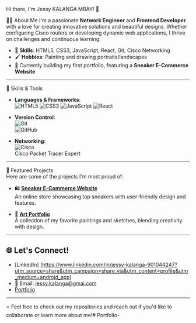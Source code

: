 Hi there, I'm Jessy KALANGA MBAY! 👋  

👨‍💻 About Me
I'm a passionate **Network Engineer** and **Frontend Developer** with a love for creating innovative solutions and beautiful designs. Whether configuring Cisco routers or developing dynamic web applications, I thrive on challenges and continuous learning.  

- 🌟 **Skills**: HTML5, CSS3, JavaScript, React, Git, Cisco Networking  
- 🖌️ **Hobbies**: Painting and drawing portraits/landscapes  
- 🌱 Currently building my first portfolio, featuring a **Sneaker E-Commerce Website**  

---

🔧 Skills & Tools  
- **Languages & Frameworks**:  
  ![HTML5](https://img.shields.io/badge/HTML5-E34F26?style=for-the-badge&logo=html5&logoColor=white)
  ![CSS3](https://img.shields.io/badge/CSS3-1572B6?style=for-the-badge&logo=css3&logoColor=white)
  ![JavaScript](https://img.shields.io/badge/JavaScript-F7DF1E?style=for-the-badge&logo=javascript&logoColor=black)
  ![React](https://img.shields.io/badge/React-61DAFB?style=for-the-badge&logo=react&logoColor=black)  

- **Version Control**:  
  ![Git](https://img.shields.io/badge/Git-F05032?style=for-the-badge&logo=git&logoColor=white)  
  ![GitHub](https://img.shields.io/badge/GitHub-181717?style=for-the-badge&logo=github&logoColor=white)  

- **Networking**:  
  ![Cisco](https://img.shields.io/badge/Cisco-1BA0D7?style=for-the-badge&logo=cisco&logoColor=white)  
  Cisco Packet Tracer Expert  

---

🌟 Featured Projects  
Here are some of the projects I'm most proud of:  
- 🛍️ **[Sneaker E-Commerce Website](https://github.com/jessy77tech/ecommerce-sneakers)**  
  An online store showcasing top sneakers with user-friendly design and features.  

- 🎨 **[Art Portfolio](https://github.com/jessy77tech/art-portfolio)**  
  A collection of my favorite paintings and sketches, blending creativity with design.  

---

## 🌐 Let's Connect!  
- [LinkedIn]  (https://www.linkedin.com/in/jessy-kalanga-901044247?utm_source=share&utm_campaign=share_via&utm_content=profile&utm_medium=android_app)
- 📧 Email: jessy.kalanga@gmai.com  
- [Portfolio](https://yourusername.github.io/)

---

⭐ Feel free to check out my repositories and reach out if you'd like to collaborate or learn more about me!# Portfolio-
